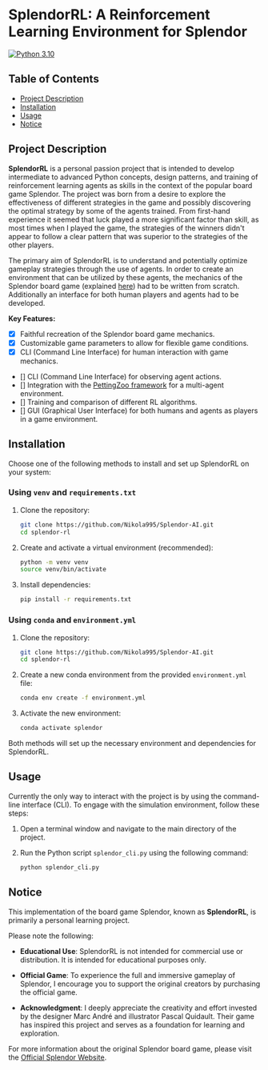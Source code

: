 # SplendorRL: A Reinforcement Learning Environment for Splendor

[![Python 3.10](https://img.shields.io/badge/Python-3.10-blue.svg)](https://www.python.org/downloads/release/python-310/)
<!-- - [![License](https://img.shields.io/badge/License-MIT-blue.svg)](https://opensource.org/licenses/MIT) -->

## Table of Contents

- [Project Description](#project-description)
- [Installation](#installation)
- [Usage](#usage)
- [Notice](#notice)
<!-- - [Documentation](#documentation)
- [Examples](#examples)
- [Contributing](#contributing)
- [License](#license)
- [Contact Information](#contact-information) -->

## Project Description

**SplendorRL** is a personal passion project that is intended to develop intermediate to advanced Python concepts, design patterns, and training of reinforcement learning agents as skills in the context of the popular board game Splendor. The project was born from a desire to explore the effectiveness of different strategies in the game and possibly discovering the optimal strategy by some of the agents trained. From first-hand experience it seemed that luck played a more significant factor than skill, as most times when I played the game, the strategies of the winners didn't appear to follow a clear pattern that was superior to the strategies of the other players.

The primary aim of SplendorRL is to understand and potentially optimize gameplay strategies through the use of agents. In order to create an environment that can be utilized by these agents, the mechanics of the Splendor board game (explained [here](https://www.ultraboardgames.com/splendor/game-rules.php)) had to be written from scratch. Additionally an interface for both human players and agents had to be developed.

**Key Features:**
- [x] Faithful recreation of the Splendor board game mechanics.
- [x] Customizable game parameters to allow for flexible game conditions.
- [x] CLI (Command Line Interface) for human interaction with game mechanics.
- [] CLI (Command Line Interface) for observing agent actions.
- [] Integration with the [PettingZoo framework](https://pettingzoo.farama.org/) for a multi-agent environment.
- [] Training and comparison of different RL algorithms.
- [] GUI (Graphical User Interface) for both humans and agents as players in a game environment.


## Installation

Choose one of the following methods to install and set up SplendorRL on your system:

### Using `venv` and `requirements.txt`

1. Clone the repository:
   ```bash
   git clone https://github.com/Nikola995/Splendor-AI.git
   cd splendor-rl
   ```

2. Create and activate a virtual environment (recommended):
   ```bash
   python -m venv venv
   source venv/bin/activate
   ```

3. Install dependencies:
   ```bash
   pip install -r requirements.txt
   ```

### Using `conda` and `environment.yml`

1. Clone the repository:
   ```bash
   git clone https://github.com/Nikola995/Splendor-AI.git
   cd splendor-rl
   ```

2. Create a new conda environment from the provided `environment.yml` file:
   ```bash
   conda env create -f environment.yml
   ```

3. Activate the new environment:
   ```bash
   conda activate splendor
   ```

Both methods will set up the necessary environment and dependencies for SplendorRL.

<!-- For detailed installation instructions and troubleshooting, consult the [Installation Guide](./docs/installation.md). -->

## Usage

Currently the only way to interact with the project is by using the command-line interface (CLI). To engage with the simulation environment, follow these steps:

1. Open a terminal window and navigate to the main directory of the project.

2. Run the Python script `splendor_cli.py` using the following command:
   
   ```bash
   python splendor_cli.py

<!-- Discover how to interact with and leverage the SplendorRL environment by exploring diverse usage scenarios and practical examples. To begin, follow these steps:

1. Initialize an RL agent using your preferred library (e.g., TensorFlow, PyTorch).
2. Configure agent and environment settings.
3. Train the agent, utilizing SplendorRL as the training environment.
4. Monitor the agent's progress and strategy refinement.
5. Evaluate the agent's performance against predefined benchmarks.

For comprehensive instructions and code snippets, refer to the [Usage Guide](./docs/usage.md).

## Documentation

In-depth documentation for SplendorRL, encompassing detailed class explanations, function references, and API documentation, can be accessed through the [Documentation Portal](https://yourusername.github.io/splendor-rl-docs/).

## Examples

Explore practical examples showcasing how to effectively employ SplendorRL to train and assess RL agents across a spectrum of Splendor scenarios. Navigate to the [Examples Directory](./examples) for hands-on code samples and guidelines.

## Contributing

We warmly welcome contributions aimed at enhancing SplendorRL and broadening its capabilities. For contribution guidelines, please consult the [Contributing Guide](./CONTRIBUTING.md).

## License

This project operates under the terms of the [MIT License](./LICENSE). -->

## Notice

This implementation of the board game Splendor, known as **SplendorRL**, is primarily a personal learning project.

Please note the following:

- **Educational Use**: SplendorRL is not intended for commercial use or distribution. It is intended for educational purposes only.

- **Official Game**: To experience the full and immersive gameplay of Splendor, I encourage you to support the original creators by purchasing the official game.

- **Acknowledgment**: I deeply appreciate the creativity and effort invested by the designer Marc André and illustrator Pascal Quidault. Their game has inspired this project and serves as a foundation for learning and exploration.

For more information about the original Splendor board game, please visit the [Official Splendor Website](https://www.spacecowboys.fr/splendor-english).



<!-- ## Contact Information

If you have inquiries, feedback, or are interested in collaboration, please feel free to reach out to [Your Name](mailto:your@email.com). -->